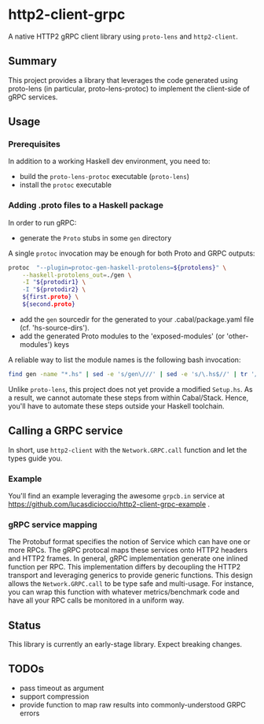 # http2-client-grpc

A native HTTP2 gRPC client library using `proto-lens` and `http2-client`.

## Summary

This project provides a library that leverages the code generated using
proto-lens (in particular, proto-lens-protoc) to implement the client-side of
gRPC services.

## Usage

### Prerequisites

In addition to a working Haskell dev environment, you need to:
- build the `proto-lens-protoc` executable (`proto-lens`)
- install the `protoc` executable

### Adding .proto files to a Haskell package

In order to run gRPC:

- generate the `Proto` stubs in some `gen` directory

A single `protoc` invocation may be enough for both Proto and GRPC outputs:

```bash
protoc  "--plugin=protoc-gen-haskell-protolens=${protolens}" \
    --haskell-protolens_out=./gen \
    -I "${protodir1} \
    -I "${protodir2} \
    ${first.proto} \
    ${second.proto}
```

- add the `gen` sourcedir for the generated to your .cabal/package.yaml file (cf. 'hs-source-dirs').
- add the generated Proto modules to the 'exposed-modules' (or 'other-modules') keys

A reliable way to list the module names is the following bash invocation:

```bash
find gen -name "*.hs" | sed -e 's/gen\///' | sed -e 's/\.hs$//' | tr '/' '.'
```

Unlike `proto-lens`, this project does not yet provide a modified `Setup.hs`.
As a result, we cannot automate these steps from within Cabal/Stack. Hence,
you'll have to automate these steps outside your Haskell toolchain.

## Calling a GRPC service

In short, use `http2-client` with the `Network.GRPC.call` function and let the types guide you.

### Example

You'll find an example leveraging the awesome `grpcb.in` service at https://github.com/lucasdicioccio/http2-client-grpc-example .

### gRPC service mapping

The Protobuf format specifies the notion of Service which can have one or more
RPCs.  The gRPC protocal maps these services onto HTTP2 headers and HTTP2
frames.  In general, gRPC implementation generate one inlined function per RPC.
This implementation differs by decoupling the HTTP2 transport and leveraging
generics to provide generic functions. This design allows the
`Network.GRPC.call` to be type safe and multi-usage. For instance, you can wrap
this function with whatever metrics/benchmark code and have all your RPC calls
be monitored in a uniform way.

## Status

This library is currently an early-stage library. Expect breaking changes.

## TODOs

- pass timeout as argument
- support compression
- provide function to map raw results into commonly-understood GRPC errors

